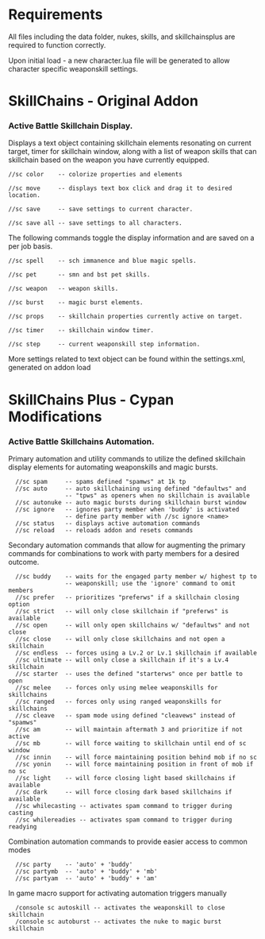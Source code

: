 # Requirements

All files including the data folder, nukes, skills, and skillchainsplus are required to function correctly.

Upon initial load - a new character.lua file will be generated to allow character specific weaponskill settings.


# SkillChains - Original Addon
### Active Battle Skillchain Display.

Displays a text object containing skillchain elements resonating on current target, timer for skillchain window,
along with a list of weapon skills that can skillchain based on the weapon you have currently equipped.

    //sc color    -- colorize properties and elements

    //sc move     -- displays text box click and drag it to desired location.

    //sc save     -- save settings to current character.

    //sc save all -- save settings to all characters.

The following commands toggle the display information and are saved on a per job basis.

    //sc spell    -- sch immanence and blue magic spells.

    //sc pet      -- smn and bst pet skills.

    //sc weapon   -- weapon skills.

    //sc burst    -- magic burst elements.

    //sc props    -- skillchain properties currently active on target.

    //sc timer    -- skillchain window timer.

    //sc step     -- current weaponskill step information.

More settings related to text object can be found within the settings.xml, generated on addon load


# SkillChains Plus - Cypan Modifications
### Active Battle Skillchains Automation.

Primary automation and utility commands to utilize the defined skillchain display elements for automating weaponskills and magic bursts.

      //sc spam     -- spams defined "spamws" at 1k tp
      //sc auto     -- auto skillchaining using defined "defaultws" and
                    -- "tpws" as openers when no skillchain is available
      //sc autonuke -- auto magic bursts during skillchain burst window
      //sc ignore   -- ignores party member when 'buddy' is activated
                    -- define party member with //sc ignore <name>
      //sc status   -- displays active automation commands
      //sc reload   -- reloads addon and resets commands

Secondary automation commands that allow for augmenting the primary commands for combinations to work with party members for a desired outcome.

      //sc buddy    -- waits for the engaged party member w/ highest tp to
                    -- weaponskill; use the 'ignore' command to omit members
      //sc prefer   -- prioritizes "preferws" if a skillchain closing option
      //sc strict   -- will only close skillchain if "preferws" is available
      //sc open     -- will only open skillchains w/ "defaultws" and not close
      //sc close    -- will only close skillchains and not open a skillchain
      //sc endless  -- forces using a Lv.2 or Lv.1 skillchain if available
      //sc ultimate -- will only close a skillchain if it's a Lv.4 skillchain
      //sc starter  -- uses the defined "starterws" once per battle to open
      //sc melee    -- forces only using melee weaponskills for skillchains
      //sc ranged   -- forces only using ranged weaponskills for skillchains
      //sc cleave   -- spam mode using defined "cleavews" instead of "spamws"
      //sc am       -- will maintain aftermath 3 and prioritize if not active
      //sc mb       -- will force waiting to skillchain until end of sc window
      //sc innin    -- will force maintaining position behind mob if no sc
      //sc yonin    -- will force maintaining position in front of mob if no sc
      //sc light    -- will force closing light based skillchains if available
      //sc dark     -- will force closing dark based skillchains if available
      //sc whilecasting -- activates spam command to trigger during casting
      //sc whilereadies -- activates spam command to trigger during readying

Combination automation commands to provide easier access to common modes

      //sc party    -- 'auto' + 'buddy'
      //sc partymb  -- 'auto' + 'buddy' + 'mb'
      //sc partyam  -- 'auto' + 'buddy' + 'am'

In game macro support for activating automation triggers manually

      /console sc autoskill -- activates the weaponskill to close skillchain
      /console sc autoburst -- activates the nuke to magic burst skillchain
